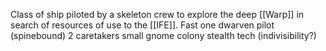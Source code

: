 Class of ship piloted by a skeleton crew to explore the deep [[Warp]] in search of resources of use to the [[IFE]]. 
Fast
one dwarven pilot (spinebound)
2 caretakers
small gnome colony
stealth tech 
(indivisibility?)